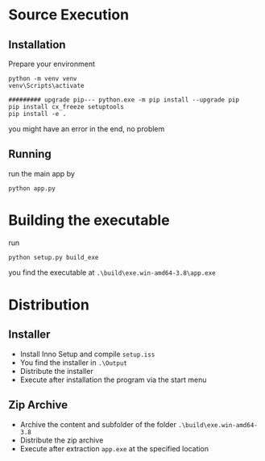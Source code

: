 
# Source Execution


## Installation
Prepare your environment
```
python -m venv venv
venv\Scripts\activate

######### upgrade pip--- python.exe -m pip install --upgrade pip
pip install cx_freeze setuptools
pip install -e .
```
you might have an error in the end, no problem

## Running 
run the main app by
````
python app.py
````

# Building the executable
run
```
python setup.py build_exe
```

you find the executable at `.\build\exe.win-amd64-3.8\app.exe`

# Distribution
## Installer
* Install Inno Setup and compile `setup.iss`
* You find the installer in `.\Output`
* Distribute the installer
* Execute after installation the program via the start menu

## Zip Archive
* Archive the content and subfolder of the folder `.\build\exe.win-amd64-3.8`
* Distribute the zip archive
* Execute after extraction `app.exe` at the specified location





